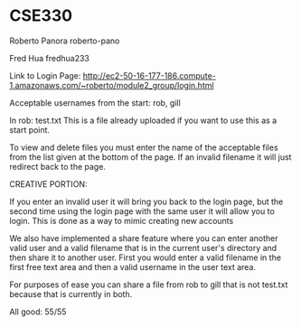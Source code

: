 # CSE330
Roberto Panora roberto-pano

Fred Hua fredhua233

Link to Login Page:
http://ec2-50-16-177-186.compute-1.amazonaws.com/~roberto/module2_group/login.html

Acceptable usernames from the start: rob, gill

In rob: test.txt 
This is a file already uploaded if you want to use this as a start point.

To view and delete files you must enter the name of the acceptable files from the list given at the bottom of the page. If an invalid filename
it will just redirect back to the page.




CREATIVE PORTION:

If you enter an invalid user it will bring you back to the login page, but the second time using the login page with the same user
it will allow you to login. This is done as a way to mimic creating new accounts 


We also have implemented a share feature where you can enter another valid user and a valid filename that is in the current user's directory and then 
share it to another user. First you would enter a valid filename in the first free text area and then a valid username in the user text area.

For purposes of ease you can share a file from rob to gill that is not test.txt because that is currently in both.


All good: 55/55
